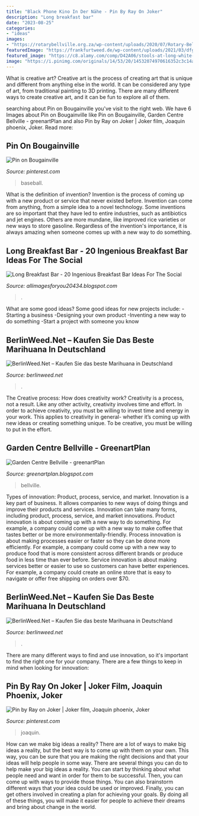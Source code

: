 ```yaml
---
title: "Black Phone Kino In Der Nähe - Pin By Ray On Joker"
description: "Long breakfast bar"
date: "2023-08-25"
categories:
- "ideas"
images:
- "https://rotarybellville.org.za/wp-content/uploads/2020/07/Rotary-Bellville-Hansel-06.jpg"
featuredImage: "https://frankfurtweed.de/wp-content/uploads/2021/03/dfgffdsfdad.jpg"
featured_image: "https://c8.alamy.com/comp/D42A06/stools-at-long-white-tiled-breakfast-bar-in-modern-white-kitchen-with-D42A06.jpg"
image: "https://i.pinimg.com/originals/14/53/20/14532074970616352c3c14a92f489a20.jpg"
---
```



What is creative art?
Creative art is the process of creating art that is unique and different from anything else in the world. It can be considered any type of art, from traditional painting to 3D printing. There are many different ways to create creative art, and it can be fun to explore all of them.

	

		
searching about Pin on Bougainville you've visit to the right web. We have 6 Images about Pin on Bougainville like Pin on Bougainville, Garden Centre Bellville - greenartPlan and also Pin by Ray on Joker | Joker film, Joaquin phoenix, Joker. Read more:
		
    
## Pin On Bougainville

<img loading=lazy src="https://i.pinimg.com/originals/75/8f/a4/758fa43315c6634f432c0b91e23f3805.jpg" onerror="this.onerror=null;this.src='https://tse4.mm.bing.net/th?id=OIP.2K2PLQpHrRHT4Z0ryeQ7gQHaHD&amp;pid=15.1';" alt="Pin on Bougainville">

_Source: pinterest.com_

>baseball. 

	

What is the definition of invention?
Invention is the process of coming up with a new product or service that never existed before. Invention can come from anything, from a simple idea to a novel technology. Some inventions are so important that they have led to entire industries, such as antibiotics and jet engines. Others are more mundane, like improved rice varieties or new ways to store gasoline. Regardless of the invention's importance, it is always amazing when someone comes up with a new way to do something.

    
## Long Breakfast Bar - 20 Ingenious Breakfast Bar Ideas For The Social

<img loading=lazy src="https://c8.alamy.com/comp/D42A06/stools-at-long-white-tiled-breakfast-bar-in-modern-white-kitchen-with-D42A06.jpg" onerror="this.onerror=null;this.src='https://tse3.mm.bing.net/th?id=OIP.xP9De75RtSv4_V7QhGOyBQHaFc&amp;pid=15.1';" alt="Long Breakfast Bar - 20 Ingenious Breakfast Bar Ideas For The Social">

_Source: allimagesforyou20434.blogspot.com_

>. 

	

What are some good ideas?
Some good ideas for new projects include: 
-Starting a business 
-Designing your own product 
-Inventing a new way to do something 
-Start a project with someone you know

    
## BerlinWeed.Net – Kaufen Sie Das Beste Marihuana In Deutschland

<img loading=lazy src="https://comprarmarihuanamadrid.com/ger/wp-content/uploads/2020/09/20200616_133454-1024x768.jpg" onerror="this.onerror=null;this.src='https://tse2.mm.bing.net/th?id=OIP.u1rNBh8wNLzuvaQsK3uphQHaFj&amp;pid=15.1';" alt="BerlinWeed.Net – Kaufen Sie das beste Marihuana in Deutschland">

_Source: berlinweed.net_

>. 

	

The Creative process: How does creativity work?
Creativity is a process, not a result. Like any other activity, creativity involves time and effort. In order to achieve creativity, you must be willing to invest time and energy in your work. This applies to creativity in general- whether it’s coming up with new ideas or creating something unique. To be creative, you must be willing to put in the effort.

    
## Garden Centre Bellville - GreenartPlan

<img loading=lazy src="https://rotarybellville.org.za/wp-content/uploads/2020/07/Rotary-Bellville-Hansel-06.jpg" onerror="this.onerror=null;this.src='https://tse2.mm.bing.net/th?id=OIP.zCNxCBt77CihdT7Aqwe70QHaFQ&amp;pid=15.1';" alt="Garden Centre Bellville - greenartPlan">

_Source: greenartplan.blogspot.com_

>bellville. 

	

Types of innovation: Product, process, service, and market.
Innovation is a key part of business. It allows companies to new ways of doing things and improve their products and services. Innovation can take many forms, including product, process, service, and market innovations. 
Product innovation is about coming up with a new way to do something. For example, a company could come up with a new way to make coffee that tastes better or be more environmentally-friendly. Process innovation is about making processes easier or faster so they can be done more efficiently. For example, a company could come up with a new way to produce food that is more consistent across different brands or produce food in less time than ever before. Service innovation is about making services better or easier to use so customers can have better experiences. For example, a company could create an online store that is easy to navigate or offer free shipping on orders over $70.

    
## BerlinWeed.Net – Kaufen Sie Das Beste Marihuana In Deutschland

<img loading=lazy src="https://frankfurtweed.de/wp-content/uploads/2021/03/dfgffdsfdad.jpg" onerror="this.onerror=null;this.src='https://tse1.mm.bing.net/th?id=OIP.PWXjP7UJyT1uLJIskwzT1QAAAA&amp;pid=15.1';" alt="BerlinWeed.Net – Kaufen Sie das beste Marihuana in Deutschland">

_Source: berlinweed.net_

>. 

	

There are many different ways to find and use innovation, so it's important to find the right one for your company. There are a few things to keep in mind when looking for innovation: 

    
## Pin By Ray On Joker | Joker Film, Joaquin Phoenix, Joker

<img loading=lazy src="https://i.pinimg.com/originals/14/53/20/14532074970616352c3c14a92f489a20.jpg" onerror="this.onerror=null;this.src='https://tse4.mm.bing.net/th?id=OIP.yBc1GRYoY4_HU4imfL2deAHaGa&amp;pid=15.1';" alt="Pin by Ray on Joker | Joker film, Joaquin phoenix, Joker">

_Source: pinterest.com_

>joaquin. 

	

How can we make big ideas a reality?
There are a lot of ways to make big ideas a reality, but the best way is to come up with them on your own. This way, you can be sure that you are making the right decisions and that your ideas will help people in some way. There are several things you can do to help make your big ideas a reality. You can start by thinking about what people need and want in order for them to be successful. Then, you can come up with ways to provide those things. You can also brainstorm different ways that your idea could be used or improved. Finally, you can get others involved in creating a plan for achieving your goals. By doing all of these things, you will make it easier for people to achieve their dreams and bring about change in the world.

